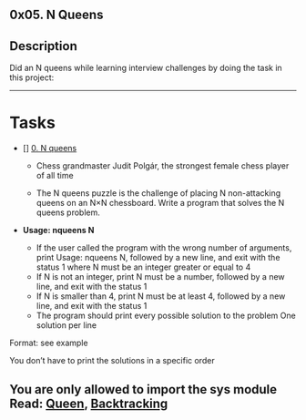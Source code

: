 ## 0x05. N Queens

## Description

Did an N queens while learning interview challenges by doing the task in this project:

---

# Tasks

+ [] [0. N queens](./0-nqueens.py)


  + Chess grandmaster Judit Polgár, the strongest female chess player of all time

  + The N queens puzzle is the challenge of placing N non-attacking queens on an N×N chessboard. Write a program that solves the N queens problem.

* **Usage: nqueens N**

  + If the user called the program with the wrong number of arguments, print Usage: nqueens N, followed by a new line, and exit with the status 1
where N must be an integer greater or equal to 4
  + If N is not an integer, print N must be a number, followed by a new line, and exit with the status 1
  + If N is smaller than 4, print N must be at least 4, followed by a new line, and exit with the status 1
  + The program should print every possible solution to the problem
One solution per line

Format: see example

You don’t have to print the solutions in a specific order

You are only allowed to import the sys module
Read: [Queen](https://en.m.wikipedia.org/wiki/Queen_(chess)), [Backtracking](https://en.m.wikipedia.org/wiki/Backtracking)
---
